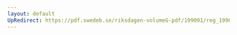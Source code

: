 ```yaml
---
layout: default
UpRedirect: https://pdf.swedeb.se/riksdagen-volumeG-pdf/199091/reg_199091/reg_199091_0744.pdf
---
```

